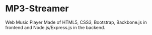 # MP3-Streamer
Web Music Player Made of HTML5, CSS3, Bootstrap, Backbone.js in frontend and Node.js/Express.js in the backend.
